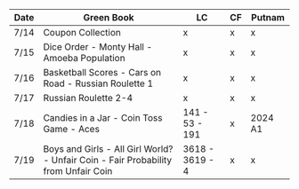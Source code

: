 | Date  | Green Book | LC | CF | Putnam |
| ----- | ----- | ----- | ----- | ----- |
| 7/14  | Coupon Collection | x | x | x |
| 7/15 | Dice Order - Monty Hall - Amoeba Population | x | x | x |
| 7/16 | Basketball Scores - Cars on Road - Russian Roulette 1 | x | x | x |
| 7/17 | Russian Roulette 2-4 | x | x | x |
| 7/18 | Candies in a Jar - Coin Toss Game - Aces | 141 - 53 - 191 | x | 2024 A1 |
| 7/19 | Boys and Girls - All Girl World? - Unfair Coin - Fair Probability from Unfair Coin | 3618 - 3619 - 4 | x | x |

